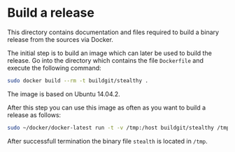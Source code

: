 # Build a release

This directory contains documentation and files required to build a binary release from the sources via Docker.

The initial step is to build an image which can later be used to build the release. Go into the directory which contains the file ```Dockerfile``` and execute the following command:

```bash
sudo docker build --rm -t buildgit/stealthy .
```

The image is based on Ubuntu 14.04.2.

After this step you can use this image as often as you want to build a release as follows:

```bash
sudo ~/docker/docker-latest run -t -v /tmp:/host buildgit/stealthy /tmp/build.sh
```

After successfull termination the binary file ```stealth``` is located in ```/tmp```.

